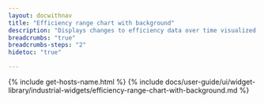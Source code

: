 ```yaml
---
layout: docwithnav
title: "Efficiency range chart with background"
description: "Displays changes to efficiency data over time visualized with color ranges and background."
breadcrumbs: "true"
breadcrumbs-steps: "2"
hidetoc: "true"

---
```

{% include get-hosts-name.html %}
{% include docs/user-guide/ui/widget-library/industrial-widgets/efficiency-range-chart-with-background.md %}
